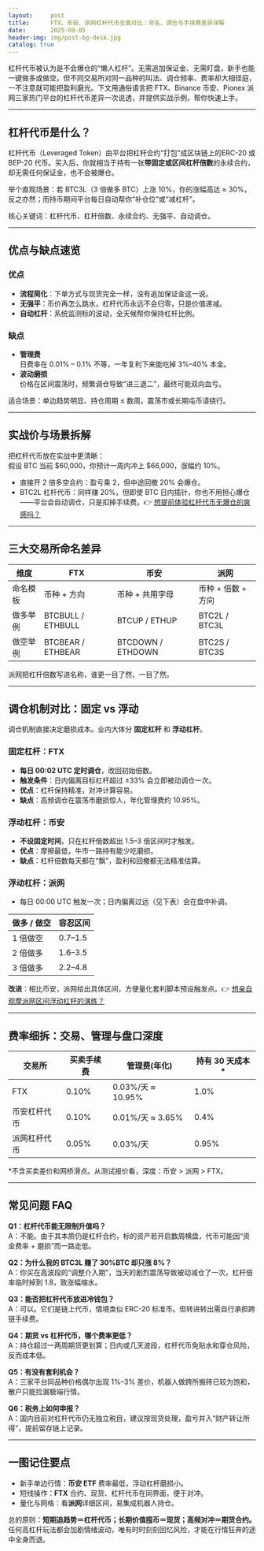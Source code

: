```yaml
---
layout:     post
title:      FTX、币安、派网杠杆代币全面对比：命名、调仓与手续费差异详解
date:       2025-09-05
header-img: img/post-bg-desk.jpg
catalog: true
---
```


杠杆代币被认为是不会爆仓的“懒人杠杆”。无需追加保证金、无需盯盘，新手也能一键做多或做空。但不同交易所对同一品种的叫法、调仓频率、费率却大相径庭，一不注意就可能把盈利磨光。下文用通俗语言把 FTX、Binance 币安、Pionex 派网三家热门平台的杠杆代币差异一次说透，并提供实战示例，帮你快速上手。

---

## 杠杆代币是什么？

杠杆代币（Leveraged Token）由平台把杠杆合约“打包”成区块链上的ERC-20 或 BEP-20 代币。买入后，你就相当于持有一张**带固定或区间杠杆倍数**的永续合约，却无需任何保证金，也不会被爆仓。

举个直观场景：若 BTC3L（3 倍做多 BTC）上涨 10%，你的涨幅高达 ≈ 30%，反之亦然；而持币期间平台每日自动帮你“补仓位”或“减杠杆”。

核心关键词：杠杆代币、杠杆倍数、永续合约、无强平、自动调仓。

---

## 优点与缺点速览

### 优点
- **流程简化**：下单方式与现货完全一样，没有追加保证金这一说。
- **无强平**：币价再怎么跳水，杠杆代币永远不会归零，只是价值递减。
- **自动杠杆**：系统监测标的波动，全天候帮你保持杠杆比例。

### 缺点
- **管理费**  
  日费率在 0.01% – 0.1% 不等，一年复利下来能吃掉 3%–40% 本金。
- **波动磨损**  
  价格在区间震荡时，频繁调仓导致“进三退二”，最终可能双向血亏。

适合场景：单边趋势明显、持仓周期 ≤ 数周。震荡市或长期屯币请绕行。

---

## 实战价与场景拆解

把杠杆代币放在实战中更清晰：  
假设 BTC 当前 $60,000，你预计一周内冲上 $66,000，涨幅约 10%。

- 直接开 2 倍多空合约：盈亏乘 2，但中途回撤 20% 会爆仓。  
- BTC2L 杠杆代币：同样赚 20%，但即使 BTC 日内插针，你也不用担心爆仓——平台会自动调仓，只是扣掉手续费。👉 [想提前体验杠杆代币无爆仓的爽感吗？](https://okxdog.com/)

---

## 三大交易所命名差异

| 维度 | FTX | 币安 | 派网 |
| ---- | ---- | ---- | ---- |
| 命名模板 | 币种 + 方向 | 币种 + 共用字母 | 币种 + 倍数 + 方向 |
| 做多举例 | BTCBULL / ETHBULL | BTCUP / ETHUP | BTC2L / BTC3L |
| 做空举例 | BTCBEAR / ETHBEAR | BTCDOWN / ETHDOWN | BTC2S / BTC3S |

派网把杠杆倍数写进名称，谁更一目了然，一目了然。

---

## 调仓机制对比：固定 vs 浮动

调仓机制直接决定磨损成本。业内大体分 **固定杠杆** 和 **浮动杠杆**。

### 固定杠杆：FTX

- **每日 00:02 UTC 定时调仓**，改回初始倍数。  
- **触发条件**：日内偏离目标杠杆超过 ±33% 会立即被动调仓一次。  
- **优点**：杠杆保持精准，对冲计算容易。  
- **缺点**：高频调仓在震荡市磨损惊人，年化管理费约 10.95%。

### 浮动杠杆：币安

- **不设固定时间**，只在杠杆倍数超出 1.5–3 倍区间时才触发。  
- **优点**：摩擦最低，牛市一路持有能少吃磨损。  
- **缺点**：杠杆倍数每天都在“飘”，盈利和回撤都无法精准估算。

### 浮动杠杆：派网

- 每日 00:00 UTC 触发一次；日内偏离过远（见下表）会在盘中补调。  

| 做多 / 做空 | 容忍区间 |
| ----------- | -------- |
| 1 倍做空 | 0.7–1.5 |
| 2 倍做多 | 1.6–3.5 |
| 3 倍做多 | 2.2–4.8 |

**改进**：相比币安，派网给出具体区间，方便量化套利脚本预设触发点。👉 [想亲自观摩派网区间浮动杠杆的演练？](https://okxdog.com/)

---

## 费率细拆：交易、管理与盘口深度

| 交易所 | 买卖手续费 | 管理费(年化) | 持有 30 天成本* |
| ------ | ---------- | ------------ | ---------------- |
| FTX | 0.10% | 0.03%/天 ≈ 10.95% | 1.0% |
| 币安杠杆代币 | 0.10% | 0.01%/天 ≈ 3.65% | 0.4% |
| 派网杠杆代币 | 0.05% | 0.03%/天| 0.95% |

*不含买卖差价和网桥滑点。从测试报价看，深度：币安 > 派网 > FTX。

---

## 常见问题 FAQ

**Q1：杠杆代币能无限制升值吗？**  
A：不能。由于其本质仍是杠杆合约，标的资产若开启数周横盘，代币可能因“资金费率 + 磨损”而一路走低。

**Q2：为什么我的 BTC3L 赚了 30%BTC 却只涨 8%？**  
A：你买在高波段的“调整介入期”，当天的剧烈震荡导致被动减仓了一次，杠杆倍率临时掉到 1.8，致涨幅缩水。

**Q3：能否把杠杆代币放进冷钱包？**  
A：可以。它们是链上代币，情境类似 ERC-20 标准币。但转进转出需自行承担跨链手续费。

**Q4：期货 vs 杠杆代币，哪个费率更低？**  
A：持仓超过一两周期货更划算；日内或几天波段，杠杆代币免贴水和穿仓风险，反而成本低。   
  
**Q5：有没有套利机会？**  
A：三家平台同品种价格偶尔出现 1%–3% 差价，机器人做跨所搬砖已较为饱和，散户只能捡漏极端行情。

**Q6：税务上如何申报？**  
A：国内目前对杠杆代币仍无独立税目，建议按现货处理，盈亏并入“财产转让所得”，提前留存链上记录。

---

## 一图记住要点

- 新手单边行情：**币安 ETF** 费率最低，浮动杠杆磨损小。  
- 短线操作：**FTX** 合约、现货、杠杆代币在同界面，便于对冲。  
- 量化与网格：看**派网**详细区间，易集成机器人持仓。

总的原则：**短期追趋势＝杠杆代币；长期价值囤币＝现货；高频对冲＝期货合约。**  
任何高杠杆玩法都会加剧情绪波动，唯有时时刻刻回忆风险，才能在行情狂奔的途中全身而退。